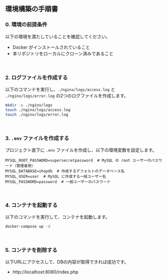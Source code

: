 ## 環境構築の手順書

### 0. 環境の前提条件

以下の環境を満たしていることを確認してください。

- Docker がインストールされていること
- 本リポジトリをローカルにクローン済みであること

<br>

### 2. ログファイルを作成する

以下のコマンドを実行し、`./nginx/logs/access.log` と `./nginx/logs/error.log` の2つのログファイルを作成します。

```bash
mkdir -p ./nginx/logs
touch ./nginx/logs/access.log
touch ./nginx/logs/error.log
```

<br>

### 3. `.env` ファイルを作成する

プロジェクト直下に `.env` ファイルを作成し、以下の環境変数を設定します。

```dotenv
MYSQL_ROOT_PASSWORD=supersecretpassword  # MySQL の root ユーザーのパスワード（管理者用）
MYSQL_DATABASE=shopdb  # 作成するデフォルトのデータベース名
MYSQL_USER=user  # MySQL に作成する一般ユーザー名
MYSQL_PASSWORD=password  # 一般ユーザーのパスワード
```

<br>
 
### 4. コンテナを起動する

以下のコマンドを実行して、コンテナを起動します。

```bash
docker-compose up -d
```

<br>

### 5. コンテナを削除する

以下URLにアクセスして、DBの内容が取得できれば成功です。
- http://localhost:8080/index.php